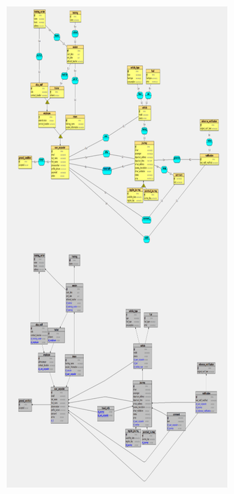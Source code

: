 <img align="center" src="./tp5_carpooling/preview_MCD.PNG" width="1100" height="550" />
<img align="center" src="./tp5_carpooling/preview_MLD.PNG" width="1100" height="550" />
